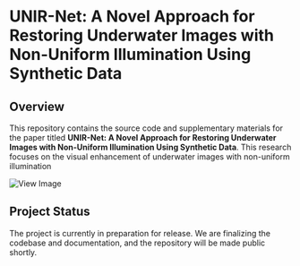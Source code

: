 # UNIR-Net: A Novel Approach for Restoring Underwater Images with Non-Uniform Illumination Using Synthetic Data

## Overview

This repository contains the source code and supplementary materials for the paper titled **UNIR-Net: A Novel Approach for Restoring Underwater Images with Non-Uniform Illumination Using Synthetic Data**. This research focuses on the visual enhancement of underwater images with non-uniform illumination

![View Image](AFEN.png)

## Project Status

The project is currently in preparation for release. We are finalizing the codebase and documentation, and the repository will be made public shortly.
